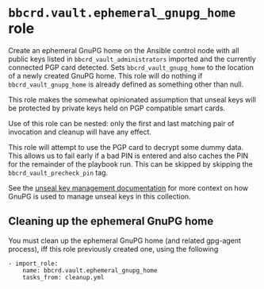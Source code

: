 `bbcrd.vault.ephemeral_gnupg_home` role
=======================================

Create an ephemeral GnuPG home on the Ansible control node with all public keys
listed in `bbcrd_vault_administrators` imported and the currently connected
PGP card detected. Sets `bbcrd_vault_gnupg_home` to the location of a newly
created GnuPG home. This role will do nothing if `bbcrd_vault_gnupg_home` is
already defined as something other than null.

This role makes the somewhat opinionated assumption that unseal keys will be
protected by private keys held on PGP compatible smart cards.

Use of this role can be nested: only the first and last matching pair of
invocation and cleanup will have any effect.

This role will attempt to use the PGP card to decrypt some dummy data. This
allows us to fail early if a bad PIN is entered and also caches the PIN for the
remainder of the playbook run. This can be skipped by skipping the
`bbcrd_vault_precheck_pin` tag.

See the [unseal key management
documentation](../../docs/unseal_key_management.md) for more context on how
GnuPG is used to manage unseal keys in this collection.


Cleaning up the ephemeral GnuPG home
------------------------------------

You must clean up the ephemeral GnuPG home (and related gpg-agent process), iff
this role previously created one, using the following

    - import_role:
        name: bbcrd.vault.ephemeral_gnupg_home
        tasks_from: cleanup.yml
